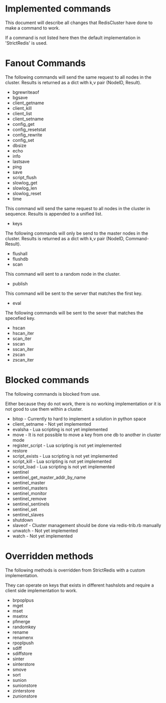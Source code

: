 # Implemented commands

This document will describe all changes that RedisCluster have done to make a command to work.

If a command is not listed here then the default implementation in 'StrictRedis' is used.



# Fanout Commands

The following commands will send the same request to all nodes in the cluster. Results is returned as a dict with k,v pair (NodeID, Result).

 - bgrewriteaof
 - bgsave
 - client_getname
 - client_kill
 - client_list
 - client_setname
 - config_get
 - config_resetstat
 - config_rewrite
 - config_set
 - dbsize
 - echo
 - info
 - lastsave
 - ping
 - save
 - script_flush
 - slowlog_get
 - slowlog_len
 - slowlog_reset
 - time

This command will send the same request to all nodes in the cluster in sequence. Results is appended to a unified list.

 - keys

The following commands will only be send to the master nodes in the cluster. Results is returned as a dict with k,v pair (NodeID, Command-Result).

 - flushall
 - flushdb
 - scan

This command will sent to a random node in the cluster.

 - publish

This command will be sent to the server that matches the first key.

 - eval

The following commands will be sent to the sever that matches the specefied key.

 - hscan
 - hscan_iter
 - scan_iter
 - sscan
 - sscan_iter
 - zscan
 - zscan_iter



# Blocked commands

The following commands is blocked from use.

Either because they do not work, there is no working implementation or it is not good to use them within a cluster.

 - bitop - Currently to hard to implement a solution in python space
 - client_setname - Not yet implemented
 - evalsha - Lua scripting is not yet implemented
 - move - It is not possible to move a key from one db to another in cluster mode
 - register_script - Lua scripting is not yet implemented
 - restore
 - script_exists - Lua scripting is not yet implemented
 - script_kill - Lua scripting is not yet implemented
 - script_load - Lua scripting is not yet implemented
 - sentinel
 - sentinel_get_master_addr_by_name
 - sentinel_master
 - sentinel_masters
 - sentinel_monitor
 - sentinel_remove
 - sentinel_sentinels
 - sentinel_set
 - sentinel_slaves
 - shutdown
 - slaveof - Cluster management should be done via redis-trib.rb manually
 - unwatch - Not yet implemented
 - watch - Not yet implemented



# Overridden methods

The following methods is overridden from StrictRedis with a custom implementation.

They can operate on keys that exists in different hashslots and require a client side implementation to work.

 - brpoplpus
 - mget
 - mset
 - msetnx
 - pfmerge
 - randomkey
 - rename
 - renamenx
 - rpoplpush
 - sdiff
 - sdiffstore
 - sinter
 - sinterstore
 - smove
 - sort
 - sunion
 - sunionstore
 - zinterstore
 - zunionstore
